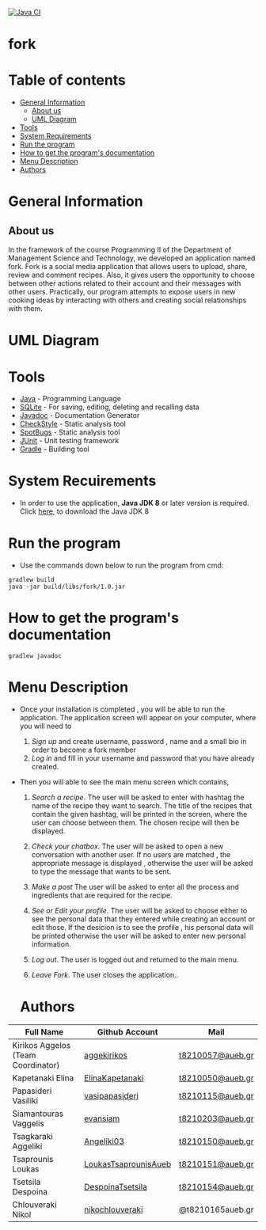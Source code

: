 [![Java CI](https://github.com/aggekirikos/repo/actions/workflows/gradle.yml/badge.svg)](https://github.com/aggekirikos/repo/actions/workflows/gradle.yml)

# fork

# Table of contents

- [General Information](#general-information)
    * [About us](#about-us)
    * [UML Diagram](#uml-diagram)
- [Tools](#tools)
- [System Requirements](#system-requirements)
- [Run the program](#run-the-program)
- [How to get the program's documentation](#how-to-get-the-program's-documentation)
- [Menu Description](#menu-description)
- [Authors](#authors)

# General Information

## About us 

In the framework of the course Programming II of the Department of Management Science and Technology, we developed an application named fork. Fork is a social media application that allows users to upload, share, review and comment recipes. Also, it gives users the opportunity to choose between other actions related to their account and their messages with other users. Practically, our program attempts to expose users in new cooking ideas by interacting with others and creating social relationships with them.

# UML Diagram


# Tools
* [Java](https://www.java.com/en/) - Programming Language
* [SQLite](https://www.sqlite.org/index.html) - For saving, editing, deleting and recalling data
* [Javadoc](https://www.oracle.com/java/technologies/javase/javadoc-tool.html) - Documentation Generator
* [CheckStyle](https://checkstyle.sourceforge.io/) - Static analysis tool
* [SpotBugs](https://spotbugs.github.io/) - Static analysis tool
* [JUnit](https://junit.org/junit4/) - Unit testing framework
* [Gradle](https://gradle.org/) - Building tool

# System Recuirements 
* In order to use the application,
**Java JDK 8** or later version is required. Click [here](https://www.oracle.com/java/technologies/downloads/), to download the Java JDK 8

# Run the program 
* Use the commands down below to run the program from cmd:
```
gradlew build
java -jar build/libs/fork/1.0.jar
```

# How to get the program's documentation
```
gradlew javadoc
```

# Menu Description
* Once your installation is completed , you will be able to run the application. The application screen will appear on your computer, where you will need to
   1. *Sign up* and create username, password , name and a small bio in order to become a fork member 
   2. *Log in*  and fill in your username and password that you have already created.
* Then you will able to see the main menu screen which contains,
    1. *Search a recipe*. The user will be asked to enter with hashtag the name of the recipe they want to search. The title of the recipes that contain the given hashtag, will be printed in the screen, where the user can choose between them. The chosen recipe will then be displayed.

    2. *Check your chatbox*. The user will be asked to open a new conversation with another user. If no users are matched , the appropriate message is displayed , otherwise the user will be asked to type the message that wants to be sent.

    3. *Make a post* The user will be asked to enter all the process and ingredients that are required for the recipe.

    4. *See or Edit your profile*.  The user will be asked to choose either to see the personal data that they entered while creating an account or edit those. If the desicion is to see the profile , his personal data will be printed otherwise the user will be asked to enter new personal information.

    5. *Log out*. The user is logged out and returned to the main menu.

    6. *Leave Fork*. The user closes the application..

    # Authors
| Full Name | Github Account | Mail |
| --- | --- | --- |
| Kirikos Aggelos (Team Coordinator) | [aggekirikos](https://github.com/aggekirikos) | t8210057@aueb.gr |
| Kapetanaki Elina | [ElinaKapetanaki](https://github.com/ElinaKapetanaki) | t8210050@aueb.gr |
| Papasideri Vasiliki | [vasipapasideri](https://github.com/vasipapasideri) | t8210115@aueb.gr |
| Siamantouras Vaggelis | [evansiam](https://github.com/evansiam) | t8210203@aueb.gr |
| Tsagkaraki Aggeliki | [Angeliki03](https://github.com/Angeliki03) | t8210150@aueb.gr |
| Tsaprounis Loukas | [LoukasTsaprounisAueb](https://github.com/LoukasTsaprounisAueb) | t8210151@aueb.gr |
| Tsetsila Despoina | [DespoinaTsetsila](https://github.com/DespoinaTsetsila) | t8210154@aueb.gr |
| Chlouveraki Nikol | [nikochlouveraki](https://github.com/nikochlouveraki) | @t8210165aueb.gr ||